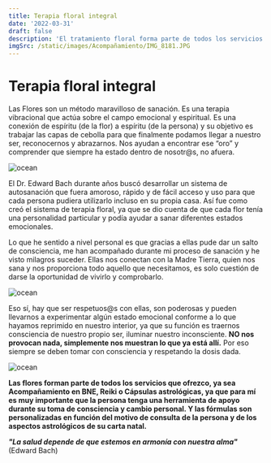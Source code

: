 ```yaml
---
title: Terapia floral integral
date: '2022-03-31'
draft: false
description: 'El tratamiento floral forma parte de todos los servicios que ofrezco, es una poderosa herramienta que nos aporta consciencia y nos ayuda a dar el salto cuántico'
imgSrc: /static/images/Acompañamiento/IMG_8181.JPG
---
```


# Terapia floral integral

Las Flores son un método maravilloso de sanación. Es una terapia vibracional que actúa sobre el campo emocional y espiritual. Es una conexión de espíritu (de la flor) a espíritu (de la persona) y su objetivo es trabajar las capas de cebolla para que finalmente podamos llegar a nuestro ser, reconocernos y abrazarnos. Nos ayudan a encontrar ese “oro” y comprender que siempre ha estado dentro de nosotr@s, no afuera.

<Image alt="ocean" src="/static/images/Acompañamiento/flores.JPG" width={450} height={300} />

El Dr. Edward Bach durante años buscó desarrollar un sistema de autosanación que fuera amoroso, rápido y de fácil acceso y uso para que cada persona pudiera utilizarlo incluso en su propia casa. Así fue como creó el sistema de terapia floral, ya que se dio cuenta de que cada flor tenía una personalidad particular y podía ayudar a sanar diferentes estados emocionales.

Lo que he sentido a nivel personal es que gracias a ellas pude dar un salto de consciencia, me han acompañado durante mi proceso de sanación y he visto milagros suceder. Ellas nos conectan con la Madre Tierra, quien nos sana y nos proporciona todo aquello que necesitamos, es solo cuestión de darse la oportunidad de vivirlo y comprobarlo.

<Image alt="ocean" src="/static/images/Home/rosa.jpg" width={350} height={450} />

Eso sí, hay que ser respetuos@s con ellas, son poderosas y pueden llevarnos a experimentar algún estado emocional conforme a lo que hayamos reprimido en nuestro interior, ya que su función es traernos consciencia de nuestro propio ser, iluminar nuestro inconsciente. **NO nos provocan nada, simplemente nos muestran lo que ya está allí.** Por eso siempre se deben tomar con consciencia y respetando la dosis dada.

<Image alt="ocean" src="/static/images/Acompañamiento/20220310_104231.jpg" width={450} height={300} />

**Las flores forman parte de todos los servicios que ofrezco, ya sea Acompañamiento en BNE, Reiki o Cápsulas astrológicas, ya que para mí es muy importante que la persona tenga una herramienta de apoyo durante su toma de consciencia y cambio personal. Y las fórmulas son personalizadas en función del motivo de consulta de la persona y de los aspectos astrológicos de su carta natal.**

**_"La salud depende de que estemos en armonía con nuestra alma"_** (Edward Bach)
